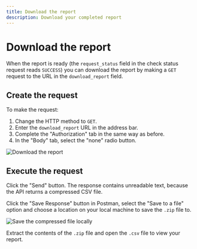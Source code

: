 ```yaml
---
title: Download the report
description: Download your completed report
---
```


# Download the report

When the report is ready (the `request_status` field in the check status request reads `SUCCESS`) you can download the report by making a `GET` request to the URL in the `download_report` field.

## Create the request

To make the request:

1. Change the HTTP method to `GET`.
2. Enter the `download_report` URL in the address bar.
3. Complete the "Authorization" tab in the same way as before.
4. In the "Body" tab, select the "none" radio button.

![Download the report](/assets/images/reports-api/download-report-postman.png)


## Execute the request

Click the "Send" button. The response contains unreadable text, because the API returns a compressed CSV file.

Click the "Save Response" button in Postman, select the "Save to a file" option and choose a location on your local machine to save the `.zip` file to.

![Save the compressed file locally](/assets/images/reports-api/save-report-zip-postman.png)

Extract the contents of the `.zip` file and open the `.csv` file to view your report.


